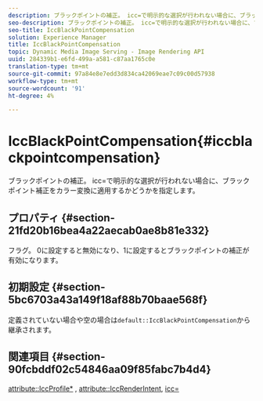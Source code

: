```yaml
---
description: ブラックポイントの補正。 icc=で明示的な選択が行われない場合に、ブラックポイント補正をカラー変換に適用するかどうかを指定します。
seo-description: ブラックポイントの補正。 icc=で明示的な選択が行われない場合に、ブラックポイント補正をカラー変換に適用するかどうかを指定します。
seo-title: IccBlackPointCompensation
solution: Experience Manager
title: IccBlackPointCompensation
topic: Dynamic Media Image Serving - Image Rendering API
uuid: 284339b1-e6fd-499a-a581-c87aa1765c0e
translation-type: tm+mt
source-git-commit: 97a84e8e7edd3d834ca42069eae7c09c00d57938
workflow-type: tm+mt
source-wordcount: '91'
ht-degree: 4%

---
```



# IccBlackPointCompensation{#iccblackpointcompensation}

ブラックポイントの補正。 icc=で明示的な選択が行われない場合に、ブラックポイント補正をカラー変換に適用するかどうかを指定します。

## プロパティ {#section-21fd20b16bea4a22aecab0ae8b81e332}

フラグ。 0に設定すると無効になり、1に設定するとブラックポイントの補正が有効になります。

## 初期設定 {#section-5bc6703a43a149f18af88b70baae568f}

定義されていない場合や空の場合は`default::IccBlackPointCompensation`から継承されます。

## 関連項目 {#section-90fcbddf02c54846aa09f85fabc7b4d4}

[attribute::IccProfile*](../../../../../ir-api/material-cat/image-rendering-api-ref/c-ir-material-catalog/c-ir-attributes-reference/r-ir-iccprofilergb.md#reference-cdaad25b155646ffa382d722fd324b30) ,  [attribute::IccRenderIntent](../../../../../ir-api/material-cat/image-rendering-api-ref/c-ir-material-catalog/c-ir-attributes-reference/r-ir-iccrenderintent.md#reference-3b80b7a4c25545a593c5076f318b5c40),  [icc=](../../../../../ir-api/http-protocol/image-rendering-api-ref/c-ir-http-protocol-ref/c-ir-http-protocol-command-reference/r-ir-icc.md#reference-86a2fff3cef24982ad2063d977a16e06)
